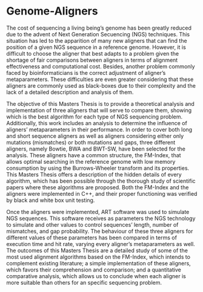# Genome-Aligners
The cost of sequencing a living being’s genome has been greatly reduced due to the advent
of Next Generation Secuencing (NGS) techniques. This situation has led to the apparition of
many new aligners that can find the position of a given NGS sequence in a reference genome.
However, it is difficult to choose the aligner that best adapts to a problem given the shortage of
fair comparisons between aligners in terms of alignment effectiveness and computational cost.
Besides, another problem commonly faced by bioinformaticians is the correct adjustment of
aligner’s metaparameters. These difficulties are even greater considering that these aligners are
commonly used as black-boxes due to their complexity and the lack of a detailed description
and analysis of them.

The objective of this Masters Thesis is to provide a theoretical analysis and implementation
of three aligners that will serve to compare them, showing which is the best algorithm for each
type of NGS sequencing problem. Additionally, this work includes an analysis to determine
the influence of aligners’ metaparameters in their performance. In order to cover both long
and short sequence aligners as well as aligners considering either only mutations (mismatches)
or both mutations and gaps, three different aligners, namely Bowtie, BWA and BWT-SW,
have been selected for the analysis. These aligners have a common structure, the FM-Index,
that allows optimal searching in the reference genome with low memory consumption by using
the Burrows-Wheeler transform and its properties. This Masters Thesis offers a description of
the hidden details of every algorithm, which has been possible through the thorough study of
scientific papers where these algorithms are proposed. Both the FM-Index and the aligners were
implemented in C++, and their proper functioning was verified by black and white box unit
testing.

Once the aligners were implemented, ART software was used to simulate NGS sequences.
This software receives as parameters the NGS technology to simulate and other values to control
sequences’ length, number of mismatches, and gap probability. The behaviour of these three
aligners for different values of these parameters has been compared in terms of execution time
and hit rate, varying every aligner’s metaparameters as well.
The outcomes of this Masters Thesis are a detailed study of some of the most used alignment
algorithms based on the FM-Index, which intends to complement existing literature; a simple
implementation of these aligners, which favors their comprehension and comparison; and a quantitative
comparative analysis, which allows us to conclude when each aligner is more suitable
than others for an specific sequencing problem.
